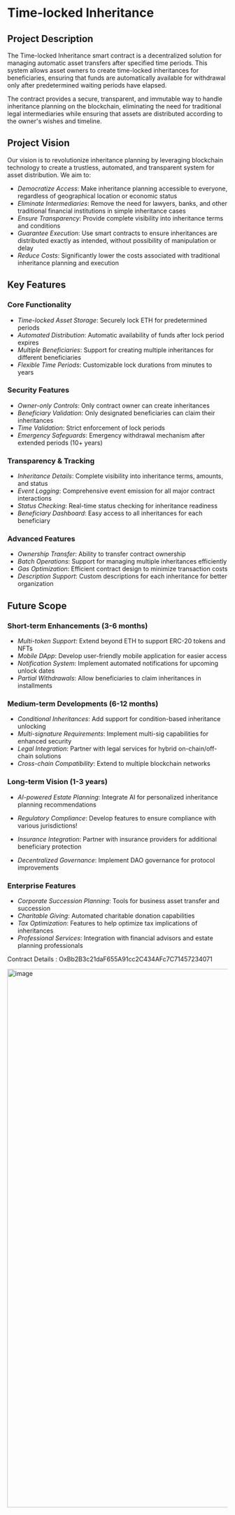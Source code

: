 # Time-locked Inheritance

## Project Description

The Time-locked Inheritance smart contract is a decentralized solution for managing automatic asset transfers after specified time periods. This system allows asset owners to create time-locked inheritances for beneficiaries, ensuring that funds are automatically available for withdrawal only after predetermined waiting periods have elapsed.

The contract provides a secure, transparent, and immutable way to handle inheritance planning on the blockchain, eliminating the need for traditional legal intermediaries while ensuring that assets are distributed according to the owner's wishes and timeline.

## Project Vision

Our vision is to revolutionize inheritance planning by leveraging blockchain technology to create a trustless, automated, and transparent system for asset distribution. We aim to:

- *Democratize Access*: Make inheritance planning accessible to everyone, regardless of geographical location or economic status
- *Eliminate Intermediaries*: Remove the need for lawyers, banks, and other traditional financial institutions in simple inheritance cases
- *Ensure Transparency*: Provide complete visibility into inheritance terms and conditions
- *Guarantee Execution*: Use smart contracts to ensure inheritances are distributed exactly as intended, without possibility of manipulation or delay
- *Reduce Costs*: Significantly lower the costs associated with traditional inheritance planning and execution

## Key Features

### Core Functionality
- *Time-locked Asset Storage*: Securely lock ETH for predetermined periods
- *Automated Distribution*: Automatic availability of funds after lock period expires
- *Multiple Beneficiaries*: Support for creating multiple inheritances for different beneficiaries
- *Flexible Time Periods*: Customizable lock durations from minutes to years

### Security Features
- *Owner-only Controls*: Only contract owner can create inheritances
- *Beneficiary Validation*: Only designated beneficiaries can claim their inheritances
- *Time Validation*: Strict enforcement of lock periods
- *Emergency Safeguards*: Emergency withdrawal mechanism after extended periods (10+ years)

### Transparency & Tracking
- *Inheritance Details*: Complete visibility into inheritance terms, amounts, and status
- *Event Logging*: Comprehensive event emission for all major contract interactions
- *Status Checking*: Real-time status checking for inheritance readiness
- *Beneficiary Dashboard*: Easy access to all inheritances for each beneficiary

### Advanced Features
- *Ownership Transfer*: Ability to transfer contract ownership
- *Batch Operations*: Support for managing multiple inheritances efficiently
- *Gas Optimization*: Efficient contract design to minimize transaction costs
- *Description Support*: Custom descriptions for each inheritance for better organization

## Future Scope

### Short-term Enhancements (3-6 months)
- *Multi-token Support*: Extend beyond ETH to support ERC-20 tokens and NFTs
- *Mobile DApp*: Develop user-friendly mobile application for easier access
- *Notification System*: Implement automated notifications for upcoming unlock dates
- *Partial Withdrawals*: Allow beneficiaries to claim inheritances in installments

### Medium-term Developments (6-12 months)
- *Conditional Inheritances*: Add support for condition-based inheritance unlocking
- *Multi-signature Requirements*: Implement multi-sig capabilities for enhanced security
- *Legal Integration*: Partner with legal services for hybrid on-chain/off-chain solutions
- *Cross-chain Compatibility*: Extend to multiple blockchain networks

### Long-term Vision (1-3 years)
- *AI-powered Estate Planning*: Integrate AI for personalized inheritance planning recommendations
- *Regulatory Compliance*: Develop features to ensure compliance with various jurisdictions!

- *Insurance Integration*: Partner with insurance providers for additional beneficiary protection
- *Decentralized Governance*: Implement DAO governance for protocol improvements

### Enterprise Features
- *Corporate Succession Planning*: Tools for business asset transfer and succession
- *Charitable Giving*: Automated charitable donation capabilities
- *Tax Optimization*: Features to help optimize tax implications of inheritances
- *Professional Services*: Integration with financial advisors and estate planning professionals


Contract Details : OxBb2B3c21daF655A91cc2C434AFc7C71457234071

<img width="1231" alt="image" src="https://github.com/user-attachments/assets/ae267014-343b-4288-99ad-cd58a8abd744" />


